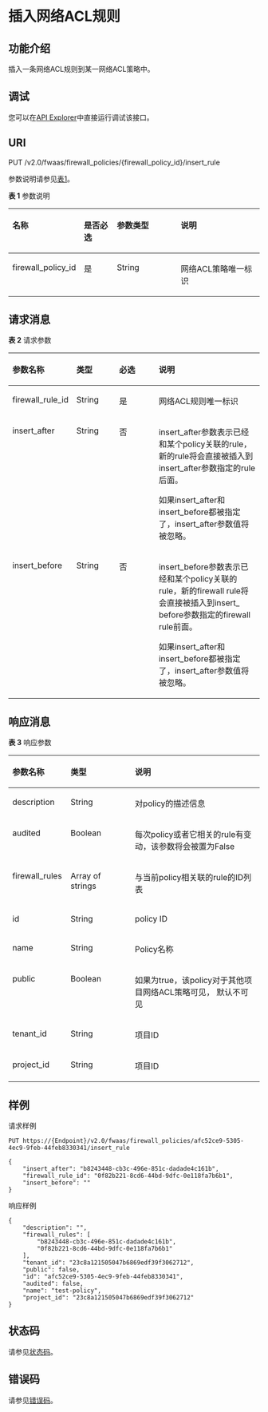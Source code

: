 # 插入网络ACL规则<a name="vpc_firewall_0011"></a>

## 功能介绍<a name="section29654898132610"></a>

插入一条网络ACL规则到某一网络ACL策略中。

## 调试<a name="section1062181918110"></a>

您可以在[API Explorer](https://apiexplorer.developer.huaweicloud.com/apiexplorer/doc?product=VPC&version=v2&api=NeutronAddFirewallRule)中直接运行调试该接口。

## URI<a name="section17120978132610"></a>

PUT /v2.0/fwaas/firewall\_policies/\{firewall\_policy\_id\}/insert\_rule

参数说明请参见[表1](#table18880184689)。

**表 1**  参数说明

<a name="table18880184689"></a>
<table><thead align="left"><tr id="row13968641385"><th class="cellrowborder" valign="top" width="22.222222222222225%" id="mcps1.2.5.1.1"><p id="p209684410817"><a name="p209684410817"></a><a name="p209684410817"></a>名称</p>
</th>
<th class="cellrowborder" valign="top" width="14.14141414141414%" id="mcps1.2.5.1.2"><p id="p69681441386"><a name="p69681441386"></a><a name="p69681441386"></a>是否必选</p>
</th>
<th class="cellrowborder" valign="top" width="27.27272727272727%" id="mcps1.2.5.1.3"><p id="p1096813412811"><a name="p1096813412811"></a><a name="p1096813412811"></a>参数类型</p>
</th>
<th class="cellrowborder" valign="top" width="36.36363636363636%" id="mcps1.2.5.1.4"><p id="p139686416813"><a name="p139686416813"></a><a name="p139686416813"></a>说明</p>
</th>
</tr>
</thead>
<tbody><tr id="row19681041189"><td class="cellrowborder" valign="top" width="22.222222222222225%" headers="mcps1.2.5.1.1 "><p id="p1682422682817"><a name="p1682422682817"></a><a name="p1682422682817"></a>firewall_policy_id</p>
</td>
<td class="cellrowborder" valign="top" width="14.14141414141414%" headers="mcps1.2.5.1.2 "><p id="p1797015416817"><a name="p1797015416817"></a><a name="p1797015416817"></a>是</p>
</td>
<td class="cellrowborder" valign="top" width="27.27272727272727%" headers="mcps1.2.5.1.3 "><p id="p19701411813"><a name="p19701411813"></a><a name="p19701411813"></a>String</p>
</td>
<td class="cellrowborder" valign="top" width="36.36363636363636%" headers="mcps1.2.5.1.4 "><p id="p1888212430318"><a name="p1888212430318"></a><a name="p1888212430318"></a><span id="text084952910464"><a name="text084952910464"></a><a name="text084952910464"></a>网络ACL</span><span id="text6849112913464"><a name="text6849112913464"></a><a name="text6849112913464"></a></span>策略唯一标识</p>
</td>
</tr>
</tbody>
</table>

## 请求消息<a name="section22829642132610"></a>

**表 2**  请求参数

<a name="table57910527132610"></a>
<table><thead align="left"><tr id="row56750671132610"><th class="cellrowborder" valign="top" width="23.46765323467653%" id="mcps1.2.5.1.1"><p id="p7811312132610"><a name="p7811312132610"></a><a name="p7811312132610"></a>参数名称</p>
</th>
<th class="cellrowborder" valign="top" width="17.348265173482652%" id="mcps1.2.5.1.2"><p id="p18875016132610"><a name="p18875016132610"></a><a name="p18875016132610"></a>类型</p>
</th>
<th class="cellrowborder" valign="top" width="16.328367163283673%" id="mcps1.2.5.1.3"><p id="p27149878132610"><a name="p27149878132610"></a><a name="p27149878132610"></a>必选</p>
</th>
<th class="cellrowborder" valign="top" width="42.85571442855714%" id="mcps1.2.5.1.4"><p id="p59520796132610"><a name="p59520796132610"></a><a name="p59520796132610"></a>说明</p>
</th>
</tr>
</thead>
<tbody><tr id="row26604881132610"><td class="cellrowborder" valign="top" width="23.46765323467653%" headers="mcps1.2.5.1.1 "><p id="p12663304132610"><a name="p12663304132610"></a><a name="p12663304132610"></a>firewall_rule_id</p>
</td>
<td class="cellrowborder" valign="top" width="17.348265173482652%" headers="mcps1.2.5.1.2 "><p id="p32486375132610"><a name="p32486375132610"></a><a name="p32486375132610"></a>String</p>
</td>
<td class="cellrowborder" valign="top" width="16.328367163283673%" headers="mcps1.2.5.1.3 "><p id="p18635788132610"><a name="p18635788132610"></a><a name="p18635788132610"></a>是</p>
</td>
<td class="cellrowborder" valign="top" width="42.85571442855714%" headers="mcps1.2.5.1.4 "><p id="p109701641488"><a name="p109701641488"></a><a name="p109701641488"></a><span id="text167404272488"><a name="text167404272488"></a><a name="text167404272488"></a>网络ACL</span><span id="text3740142718481"><a name="text3740142718481"></a><a name="text3740142718481"></a></span>规则唯一标识</p>
</td>
</tr>
<tr id="row8034919132610"><td class="cellrowborder" valign="top" width="23.46765323467653%" headers="mcps1.2.5.1.1 "><p id="p55542506132610"><a name="p55542506132610"></a><a name="p55542506132610"></a>insert_after</p>
</td>
<td class="cellrowborder" valign="top" width="17.348265173482652%" headers="mcps1.2.5.1.2 "><p id="p15787556132610"><a name="p15787556132610"></a><a name="p15787556132610"></a>String</p>
</td>
<td class="cellrowborder" valign="top" width="16.328367163283673%" headers="mcps1.2.5.1.3 "><p id="p63384372132610"><a name="p63384372132610"></a><a name="p63384372132610"></a>否</p>
</td>
<td class="cellrowborder" valign="top" width="42.85571442855714%" headers="mcps1.2.5.1.4 "><p id="p38128195114117"><a name="p38128195114117"></a><a name="p38128195114117"></a>insert_after参数表示已经和某个policy关联的rule，新的rule将会直接被插入到insert_after参数指定的rule后面。</p>
<p id="p25644931114113"><a name="p25644931114113"></a><a name="p25644931114113"></a>如果insert_after和insert_before都被指定了，insert_after参数值将被忽略。</p>
</td>
</tr>
<tr id="row20668351132610"><td class="cellrowborder" valign="top" width="23.46765323467653%" headers="mcps1.2.5.1.1 "><p id="p42122069132610"><a name="p42122069132610"></a><a name="p42122069132610"></a>insert_before</p>
</td>
<td class="cellrowborder" valign="top" width="17.348265173482652%" headers="mcps1.2.5.1.2 "><p id="p46267954132610"><a name="p46267954132610"></a><a name="p46267954132610"></a>String</p>
</td>
<td class="cellrowborder" valign="top" width="16.328367163283673%" headers="mcps1.2.5.1.3 "><p id="p36183414132610"><a name="p36183414132610"></a><a name="p36183414132610"></a>否</p>
</td>
<td class="cellrowborder" valign="top" width="42.85571442855714%" headers="mcps1.2.5.1.4 "><p id="p24247215114125"><a name="p24247215114125"></a><a name="p24247215114125"></a>insert_before参数表示已经和某个policy关联的rule，新的firewall rule将会直接被插入到insert_ before参数指定的firewall rule前面。</p>
<p id="p48605762132610"><a name="p48605762132610"></a><a name="p48605762132610"></a>如果insert_after和insert_before都被指定了，insert_after参数值将被忽略。</p>
</td>
</tr>
</tbody>
</table>

## 响应消息<a name="section56633148132610"></a>

**表 3**  响应参数

<a name="table50663598132610"></a>
<table><thead align="left"><tr id="row38032515132610"><th class="cellrowborder" valign="top" width="23.169999999999998%" id="mcps1.2.4.1.1"><p id="p37452312132610"><a name="p37452312132610"></a><a name="p37452312132610"></a>参数名称</p>
</th>
<th class="cellrowborder" valign="top" width="25.61%" id="mcps1.2.4.1.2"><p id="p10818837132610"><a name="p10818837132610"></a><a name="p10818837132610"></a>类型</p>
</th>
<th class="cellrowborder" valign="top" width="51.22%" id="mcps1.2.4.1.3"><p id="p58166210132610"><a name="p58166210132610"></a><a name="p58166210132610"></a>说明</p>
</th>
</tr>
</thead>
<tbody><tr id="row30547380132610"><td class="cellrowborder" valign="top" width="23.169999999999998%" headers="mcps1.2.4.1.1 "><p id="p22778252132610"><a name="p22778252132610"></a><a name="p22778252132610"></a>description</p>
</td>
<td class="cellrowborder" valign="top" width="25.61%" headers="mcps1.2.4.1.2 "><p id="p5687403132610"><a name="p5687403132610"></a><a name="p5687403132610"></a>String</p>
</td>
<td class="cellrowborder" valign="top" width="51.22%" headers="mcps1.2.4.1.3 "><p id="p28250047132610"><a name="p28250047132610"></a><a name="p28250047132610"></a>对policy的描述信息</p>
</td>
</tr>
<tr id="row38138722132610"><td class="cellrowborder" valign="top" width="23.169999999999998%" headers="mcps1.2.4.1.1 "><p id="p51429622132610"><a name="p51429622132610"></a><a name="p51429622132610"></a>audited</p>
</td>
<td class="cellrowborder" valign="top" width="25.61%" headers="mcps1.2.4.1.2 "><p id="p44611873132610"><a name="p44611873132610"></a><a name="p44611873132610"></a>Boolean</p>
</td>
<td class="cellrowborder" valign="top" width="51.22%" headers="mcps1.2.4.1.3 "><p id="p64467387132610"><a name="p64467387132610"></a><a name="p64467387132610"></a>每次policy或者它相关的rule有变动，该参数将会被置为False</p>
</td>
</tr>
<tr id="row37057482132610"><td class="cellrowborder" valign="top" width="23.169999999999998%" headers="mcps1.2.4.1.1 "><p id="p2394977132610"><a name="p2394977132610"></a><a name="p2394977132610"></a>firewall_rules</p>
</td>
<td class="cellrowborder" valign="top" width="25.61%" headers="mcps1.2.4.1.2 "><p id="p46939168132610"><a name="p46939168132610"></a><a name="p46939168132610"></a>Array of strings</p>
</td>
<td class="cellrowborder" valign="top" width="51.22%" headers="mcps1.2.4.1.3 "><p id="p41445777132610"><a name="p41445777132610"></a><a name="p41445777132610"></a>与当前policy相关联的rule的ID列表</p>
</td>
</tr>
<tr id="row52861264132610"><td class="cellrowborder" valign="top" width="23.169999999999998%" headers="mcps1.2.4.1.1 "><p id="p4531891132610"><a name="p4531891132610"></a><a name="p4531891132610"></a>id</p>
</td>
<td class="cellrowborder" valign="top" width="25.61%" headers="mcps1.2.4.1.2 "><p id="p19878605132610"><a name="p19878605132610"></a><a name="p19878605132610"></a>String</p>
</td>
<td class="cellrowborder" valign="top" width="51.22%" headers="mcps1.2.4.1.3 "><p id="p37584805132610"><a name="p37584805132610"></a><a name="p37584805132610"></a>policy ID</p>
</td>
</tr>
<tr id="row19224600132610"><td class="cellrowborder" valign="top" width="23.169999999999998%" headers="mcps1.2.4.1.1 "><p id="p61803150132610"><a name="p61803150132610"></a><a name="p61803150132610"></a>name</p>
</td>
<td class="cellrowborder" valign="top" width="25.61%" headers="mcps1.2.4.1.2 "><p id="p31295563132610"><a name="p31295563132610"></a><a name="p31295563132610"></a>String</p>
</td>
<td class="cellrowborder" valign="top" width="51.22%" headers="mcps1.2.4.1.3 "><p id="p19158555132610"><a name="p19158555132610"></a><a name="p19158555132610"></a>Policy名称</p>
</td>
</tr>
<tr id="row17433093132610"><td class="cellrowborder" valign="top" width="23.169999999999998%" headers="mcps1.2.4.1.1 "><p id="p3069015132610"><a name="p3069015132610"></a><a name="p3069015132610"></a>public</p>
</td>
<td class="cellrowborder" valign="top" width="25.61%" headers="mcps1.2.4.1.2 "><p id="p63788416132610"><a name="p63788416132610"></a><a name="p63788416132610"></a>Boolean</p>
</td>
<td class="cellrowborder" valign="top" width="51.22%" headers="mcps1.2.4.1.3 "><p id="p17812694132610"><a name="p17812694132610"></a><a name="p17812694132610"></a>如果为true，该policy对于其他项目<span id="text538913347482"><a name="text538913347482"></a><a name="text538913347482"></a>网络ACL</span><span id="text1638933484816"><a name="text1638933484816"></a><a name="text1638933484816"></a></span>策略可见， 默认不可见</p>
</td>
</tr>
<tr id="row66677436132610"><td class="cellrowborder" valign="top" width="23.169999999999998%" headers="mcps1.2.4.1.1 "><p id="p61139761132610"><a name="p61139761132610"></a><a name="p61139761132610"></a>tenant_id</p>
</td>
<td class="cellrowborder" valign="top" width="25.61%" headers="mcps1.2.4.1.2 "><p id="p16205070132610"><a name="p16205070132610"></a><a name="p16205070132610"></a>String</p>
</td>
<td class="cellrowborder" valign="top" width="51.22%" headers="mcps1.2.4.1.3 "><p id="p10487112"><a name="p10487112"></a><a name="p10487112"></a>项目ID</p>
</td>
</tr>
<tr id="row1242463910529"><td class="cellrowborder" valign="top" width="23.169999999999998%" headers="mcps1.2.4.1.1 "><p id="p12424739135216"><a name="p12424739135216"></a><a name="p12424739135216"></a>project_id</p>
</td>
<td class="cellrowborder" valign="top" width="25.61%" headers="mcps1.2.4.1.2 "><p id="p1433100105317"><a name="p1433100105317"></a><a name="p1433100105317"></a>String</p>
</td>
<td class="cellrowborder" valign="top" width="51.22%" headers="mcps1.2.4.1.3 "><p id="p83360145317"><a name="p83360145317"></a><a name="p83360145317"></a>项目ID</p>
</td>
</tr>
</tbody>
</table>

## 样例<a name="section42126241132610"></a>

请求样例

```
PUT https://{Endpoint}/v2.0/fwaas/firewall_policies/afc52ce9-5305-4ec9-9feb-44feb8330341/insert_rule 

{
    "insert_after": "b8243448-cb3c-496e-851c-dadade4c161b", 
    "firewall_rule_id": "0f82b221-8cd6-44bd-9dfc-0e118fa7b6b1", 
    "insert_before": ""
}
```

响应样例

```
{
    "description": "", 
    "firewall_rules": [
        "b8243448-cb3c-496e-851c-dadade4c161b", 
        "0f82b221-8cd6-44bd-9dfc-0e118fa7b6b1"
    ], 
    "tenant_id": "23c8a121505047b6869edf39f3062712", 
    "public": false, 
    "id": "afc52ce9-5305-4ec9-9feb-44feb8330341", 
    "audited": false, 
    "name": "test-policy",
    "project_id": "23c8a121505047b6869edf39f3062712"
}
```

## 状态码<a name="section10470352390"></a>

请参见[状态码](状态码.md)。

## 错误码<a name="section85821649202813"></a>

请参见[错误码](错误码.md)。


